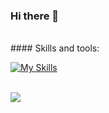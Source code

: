 ### Hi there 👋

<br/>
#### Skills and tools:

[![My Skills](https://skillicons.dev/icons?i=androidstudio,angular,atom,aws,azure,bash,bootstrap,c,cs,cpp,css,docker,dotnet,dynamodb,eclipse,express,firebase,gcp,git,github,gtk,heroku,hibernate,html,idea,java,js,jenkins,jquery,kubernetes,linux,lua,md,maven,mongodb,mysql,nginx,nodejs,nuxtjs,postgres,py,qt,spring,sqlite,svelte,swift,ts,vue&perline=16)](https://skillicons.dev)
<br/>
<br/>

![](https://komarev.com/ghpvc/?username=your-github-sedrakpc&&color=blueviolet&style=flat-square)

<!--
**sedrakpc/sedrakpc** is a ✨ _special_ ✨ repository because its `README.md` (this file) appears on your GitHub profile.

Here are some ideas to get you started:

- 🔭 I’m currently working on ...
- 🌱 I’m currently learning ...
- 👯 I’m looking to collaborate on ...
- 🤔 I’m looking for help with ...
- 💬 Ask me about ...
- 📫 How to reach me: ...
- 😄 Pronouns: ...
- ⚡ Fun fact: ...
-->
